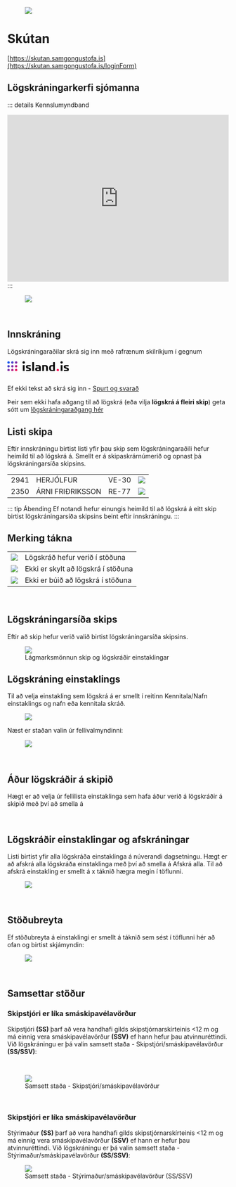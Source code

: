 
<figure>
  <img src='/images/s-logo.svg' class="s-logo">
</figure> 

# Skútan

<!-- <div class="bg-dark">
</div> -->


[https://skutan.samgongustofa.is](https://skutan.samgongustofa.is/loginForm)

## Lögskráningarkerfi sjómanna 


::: details Kennslumyndband

<iframe width="100%" height="380" src="https://www.youtube.com/embed/rpryUT-Ijlg" title="YouTube video player" frameborder="0" allow="accelerometer; autoplay; clipboard-write; encrypted-media; gyroscope; picture-in-picture; web-share" allowfullscreen="allowfullscreen"
        mozallowfullscreen="mozallowfullscreen" 
        msallowfullscreen="msallowfullscreen" 
        oallowfullscreen="oallowfullscreen" 
        webkitallowfullscreen="webkitallowfullscreen"></iframe>
:::
<figure>
  <img src='/images/log1.jpg'>
</figure> 


<!-- ## Upplýsingasíða um nýja lögskráningakerfið -->

<!-- [Nánar um nýja lögskráningakerfið - útprentun](https://www.samgongustofa.is/skutan) -->
<br/>

<!-- 
::: info Athygli útgerða og lögskráningaraðila
 er vakin á því að hægt er að lögskrá áhöfn 3 daga fram í tímann, þannig að ganga þarf frá lögskráningu og/eða afskráningu fyrir lokun lögskráningarkerfisins klukkan (12.00) föstudaginn 12. maí, ef skip heldur úr höfn á föstudegi, laugardegi eða sunnudegi á meðan lögskráningarkerfið er lokað
::: -->

## Innskráning

Lögskráningaraðilar skrá sig inn með rafrænum skilríkjum í gegnum 
<div class="col-md-12 mb-3 text-center mt-5">
                          <a
                            href="https://innskraning.island.is/?id=skutantest.samgongustofa.is"
                            class="btn btn-island btn-block"
                            > 
                            <svg xmlns="http://www.w3.org/2000/svg" xmlns:xlink="http://www.w3.org/1999/xlink" viewBox="0 0 669.51 108.09" class="_3Huio" width="140" aria-label="island.is logo"><defs><linearGradient id="a" x1="3.69" y1="3.69" x2="104.39" y2="104.39" gradientUnits="userSpaceOnUse"><stop offset="0" stop-color="#0161fd"></stop><stop offset=".25" stop-color="#3f46d2"></stop><stop offset=".51" stop-color="#812ea4"></stop><stop offset=".77" stop-color="#c21578"></stop><stop offset="1" stop-color="#fd0050"></stop></linearGradient><linearGradient id="b" x1="-16.95" y1="24.34" x2="83.75" y2="125.04" xlink:href="#a"></linearGradient><linearGradient id="c" x1="-37.59" y1="44.98" x2="63.11" y2="145.68" xlink:href="#a"></linearGradient><linearGradient id="d" x1="44.98" y1="-37.59" x2="145.68" y2="63.11" xlink:href="#a"></linearGradient><linearGradient id="e" x1="-16.95" y1="24.34" x2="83.75" y2="125.04" xlink:href="#a"></linearGradient><linearGradient id="f" x1="3.69" y1="3.69" x2="104.39" y2="104.39" xlink:href="#a"></linearGradient><linearGradient id="g" x1="24.34" y1="-16.95" x2="125.04" y2="83.75" xlink:href="#a"></linearGradient><linearGradient id="h" x1="3.69" y1="3.69" x2="104.39" y2="104.39" xlink:href="#a"></linearGradient><linearGradient id="i" x1="24.34" y1="-16.95" x2="125.04" y2="83.75" xlink:href="#a"></linearGradient></defs><g><g><rect x="168.44" y="41.72" width="18.92" height="65.94" rx="2.15"></rect><rect x="271.14" y="9.6" width="18.92" height="98.05" rx="2.15"></rect><path d="M414.2 41.43c-11.61 0-17.2.1-32.25.29a1.9 1.9 0 00-2.15 2.15v61.64a1.9 1.9 0 002.15 2.15h14.62a1.9 1.9 0 002.15-2.15V55.33h9.75c11.18 0 13.76 3.16 13.76 15.06v35.12a1.9 1.9 0 002.15 2.15H439a1.9 1.9 0 002.15-2.15V65.94c0-19.78-14.33-24.51-26.95-24.51zM515.5 10h-14.63c-1.43 0-2.15.72-2.15 2.73v28.56h-14.91c-14 0-28.81 4.3-28.81 33.4 0 28.38 14.77 33.25 28.81 33.25 18.21 0 23.94-.13 31.69-.28a1.92 1.92 0 002.15-2.15V12.76c0-2.01-.72-2.76-2.15-2.76zm-16.78 84.18h-11.18c-9.89 0-13.62-4.73-13.62-19.21 0-15.19 3.73-19.64 13.62-19.64h11.18z"></path><circle cx="549.47" cy="95.33" r="12.76" transform="rotate(-3.56 549.91 95.358)" fill="#ff0050"></circle><circle cx="177.9" cy="12.76" r="12.76"></circle><path d="M337.65 41.43c-11.75 0-18.2.15-25.95.29a2 2 0 00-2.15 2.28v9.17a1.9 1.9 0 002.15 2.15h19.36c11.18 0 14.05 3.16 14.05 8.46v3h-18.5c-14.91 0-23.65 4.59-23.51 19.79.15 16.19 8.75 21.35 23.66 21.35 21.36 0 27.38-.16 35.12-.28a1.91 1.91 0 002.15-2.15v-41c-.03-18.33-14.34-23.06-26.38-23.06zm7.46 52.75h-14.34c-5.88 0-8.6-1.72-8.74-7.59s2.72-7.6 8.6-7.6h14.48zM242.75 70.82l-17.06-5.59c-3.87-1.29-5-2.44-5-5.31 0-3.3 1.72-4.73 7.16-4.73h24.65a1.9 1.9 0 002.15-2.19v-9.28a1.92 1.92 0 00-2.15-2.15c-7.74-.15-14-.28-27.38-.28s-22.94 4-22.94 17.2v2.43c0 7.46 4.73 14.34 14.48 17.64L233 84c4.3 1.44 5 2.3 5 5 0 3.73-1.72 4.88-5.73 4.88h-26.93a1.9 1.9 0 00-2.15 2.15v9.31a1.9 1.9 0 002.15 2.15c7.74.15 13.47.29 26.95.29 16.34 0 24.37-3.87 24.37-17.34V88c0-6.29-2.44-13.46-13.91-17.18z"></path><rect x="581.29" y="41.72" width="18.92" height="65.94" rx="2.15"></rect><circle cx="590.76" cy="12.76" r="12.76" transform="rotate(-4.07 590.034 12.793)"></circle><path d="M655.61 70.82l-17.06-5.59c-3.87-1.29-5-2.44-5-5.31 0-3.3 1.72-4.73 7.17-4.73h24.66a1.9 1.9 0 002.13-2.19v-9.28a1.92 1.92 0 00-2.15-2.15c-7.75-.15-14-.28-27.38-.28S615 45.3 615 58.49v2.43c0 7.46 4.73 14.34 14.48 17.64L645.86 84c4.3 1.44 5 2.3 5 5 0 3.73-1.72 4.88-5.74 4.88h-26.93a1.9 1.9 0 00-2.19 2.17v9.31a1.91 1.91 0 002.15 2.15c7.74.15 13.48.29 26.95.29 16.35 0 24.37-3.87 24.37-17.34V88c.04-6.29-2.39-13.46-13.86-17.18z"></path><g><path d="M12.76 0A12.62 12.62 0 000 12.76a12.62 12.62 0 0012.76 12.76 12.62 12.62 0 0012.76-12.76A12.62 12.62 0 0012.76 0z" fill="url(#a)"></path><path d="M54 82.57a12.76 12.76 0 1012.8 12.76A12.61 12.61 0 0054 82.57z" fill="url(#b)"></path><path d="M12.76 82.57a12.76 12.76 0 000 25.52 12.76 12.76 0 000-25.52z" fill="url(#c)"></path><path d="M95.33 25.52a12.62 12.62 0 0012.76-12.76 12.76 12.76 0 00-25.52 0 12.62 12.62 0 0012.76 12.76z" fill="url(#d)"></path><path d="M12.76 41.29a12.76 12.76 0 100 25.51 12.76 12.76 0 100-25.51z" fill="url(#e)"></path><path d="M54 41.29A12.76 12.76 0 1066.8 54 12.6 12.6 0 0054 41.29z" fill="url(#f)"></path><path d="M95.33 41.29A12.76 12.76 0 10108.09 54a12.61 12.61 0 00-12.76-12.71z" fill="url(#g)"></path><path d="M95.33 82.57a12.76 12.76 0 1012.76 12.76 12.62 12.62 0 00-12.76-12.76z" fill="url(#h)"></path><path d="M54 0a12.61 12.61 0 00-12.71 12.76 12.76 12.76 0 1025.51 0A12.62 12.62 0 0054 0z" fill="url(#i)"></path></g></g></g></svg>
                        </a>
                        </div>

<br/>

Ef ekki tekst að skrá sig inn - [Spurt og svarað](https://www.samgongustofa.is/skutan)

Þeir sem ekki hafa aðgang til að lögskrá (eða vilja **lögskrá á fleiri skip**) geta sótt um [lögskráningaraðgang hér](https://eydublod.samgongustofa.is/zEK2CL_cgku8mCyr7VDz3Q1)



## Listi skipa

Eftir innskráningu birtist listi yfir þau skip sem lögskráningaraðili hefur heimild til að lögskrá á. Smellt er á skipaskrárnúmerið og opnast þá lögskráningarsíða skipsins.



|     |     |    |    |  
|:-----------|:-----------|:-----------|:-----------|
| <a><span class="badge-big gray1 text-link">2941</span> </a>   |  <span class="badge-big">HERJÓLFUR </span> | VE-30 | <img src='/logskraning/images/icon_check.png' class="icon-small ml-3"> | 
| <span class="badge-big gray1 text-link">2350</span>    |  <span class="badge-big">ÁRNI FRIÐRIKSSON </span> | RE-77 | <img src='/logskraning/images/icon_question.png' class="icon-small ml-3"> |

::: tip Ábending
Ef notandi hefur einungis heimild til að lögskrá á eitt skip birtist lögskráningarsíða skipsins beint eftir innskráningu.
:::
<!-- <span class="ml-3 font-red">*</span> <small>Manna þarf þessa stöðu og lögskrá ef útivist skipsins fer yfir 14 klst, sbr. ákveði sjómannalaga
</small> -->

## Merking tákna

|  |  |
|:----|:----|
| <img src='/logskraning/images/icon_check.png' class="icon-small">| Lögskráð hefur verið í stöðuna |
| <img src='/logskraning/images/icon_question.png' class="icon-small">| Ekki er skylt að lögskrá í stöðuna |
| <img src='/logskraning/images/icon_warn.png' class="icon-small">| Ekki er búið að lögskrá í stöðuna |


<br/>

<!-- <figure>
  <img src='/images/skipalisti.png'>
  <figcaption>Listi skipa sem lögskráningaraðili getur lögskráð á</figcaption>
</figure>  -->





## Lögskráningarsíða skips

Eftir að skip hefur verið valið birtist lögskráningarsíða skipsins.

<figure>
  <img src='/images/lagmarksmonnun.png'>
  <figcaption>Lágmarksmönnun skip og lögskráðir einstaklingar</figcaption>
</figure> 




## Lögskráning einstaklings

Til að velja einstakling sem lögskrá á er smellt í reitinn Kennitala/Nafn einstaklings og nafn eða kennitala skráð.

<figure>
  <img src='/images/logskra1.png' class="img-small">
  <figcaption></figcaption>
</figure> 


Næst er staðan valin úr fellivalmyndinni:

<figure>
  <img src='/images/logskra1.png' class="img-small">
  <figcaption></figcaption>
</figure> 

<br/>

## Áður lögskráðir á skipið

Hægt er að velja úr fellilista einstaklinga sem hafa áður verið á lögskráðir á skipið með því að smella á

<br/>

## Lögskráðir einstaklingar og afskráningar

Listi birtist yfir alla lögskráða einstaklinga á núverandi dagsetningu. Hægt er að afskrá alla lögskráða einstaklinga með því að smella á Afskrá alla. Til að afskrá einstakling er smellt á <span class="text-red">x</span> táknið hægra megin í töflunni.

<figure>
  <img src='/images/tafla-logskradir.png' class="img-small">
  <figcaption></figcaption>
</figure> 

<br/>

## Stöðubreyta

Ef stöðubreyta á einstaklingi er smellt á   táknið sem sést í töflunni hér að ofan og birtist skjámyndin:

<figure>
  <img src='/images/stodubreyta.png' class="img-small">
  <figcaption></figcaption>
</figure> 


<br/>

## Samsettar stöður

### Skipstjóri er líka smáskipavélavörður
Skipstjóri **(SS)** þarf að vera handhafi gilds skipstjórnarskírteinis <12 m og má einnig vera smáskipavélavörður **(SSV)** ef hann hefur þau atvinnuréttindi. Við lögskráningu er þá valin samsett staða - Skipstjóri/smáskipavélavörður **(SS/SSV)**:

<br/>

<figure>
  <img src='/images/samsett-sk-ssv.png' class="img-small">
  <figcaption>Samsett staða - Skipstjóri/smáskipavélavörður</figcaption>
</figure> 

<br/>


### Skipstjóri er líka smáskipavélavörður
Stýrimaður **(SS)** þarf að vera handhafi gilds skipstjórnarskírteinis <12 m og má einnig vera smáskipavélavörður **(SSV)** ef hann er hefur þau atvinnuréttindi. Við lögskráningu er þá valin samsett staða - Stýrimaður/smáskipavélavörður **(SS/SSV)**:

<figure>
  <img src='/images/samsett-ss-ssv.png'  class="img-small">
  <figcaption>Samsett staða - Stýrimaður/smáskipavélavörður (SS/SSV)</figcaption>
</figure> 